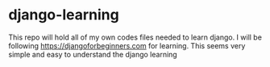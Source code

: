 # django-learning
This repo will hold all of my own codes files needed to learn django.
I will be following https://djangoforbeginners.com for learning.
This seems very simple and easy to understand the django learning
